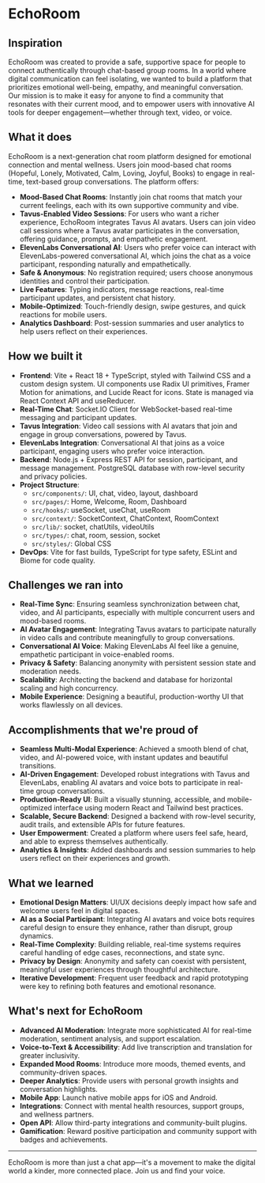 # EchoRoom

## Inspiration
EchoRoom was created to provide a safe, supportive space for people to connect authentically through chat-based group rooms. In a world where digital communication can feel isolating, we wanted to build a platform that prioritizes emotional well-being, empathy, and meaningful conversation. Our mission is to make it easy for anyone to find a community that resonates with their current mood, and to empower users with innovative AI tools for deeper engagement—whether through text, video, or voice.

## What it does
EchoRoom is a next-generation chat room platform designed for emotional connection and mental wellness. Users join mood-based chat rooms (Hopeful, Lonely, Motivated, Calm, Loving, Joyful, Books) to engage in real-time, text-based group conversations. The platform offers:

- **Mood-Based Chat Rooms**: Instantly join chat rooms that match your current feelings, each with its own supportive community and vibe.
- **Tavus-Enabled Video Sessions**: For users who want a richer experience, EchoRoom integrates Tavus AI avatars. Users can join video call sessions where a Tavus avatar participates in the conversation, offering guidance, prompts, and empathetic engagement.
- **ElevenLabs Conversational AI**: Users who prefer voice can interact with ElevenLabs-powered conversational AI, which joins the chat as a voice participant, responding naturally and empathetically.
- **Safe & Anonymous**: No registration required; users choose anonymous identities and control their participation.
- **Live Features**: Typing indicators, message reactions, real-time participant updates, and persistent chat history.
- **Mobile-Optimized**: Touch-friendly design, swipe gestures, and quick reactions for mobile users.
- **Analytics Dashboard**: Post-session summaries and user analytics to help users reflect on their experiences.

## How we built it
- **Frontend**: Vite + React 18 + TypeScript, styled with Tailwind CSS and a custom design system. UI components use Radix UI primitives, Framer Motion for animations, and Lucide React for icons. State is managed via React Context API and useReducer.
- **Real-Time Chat**: Socket.IO Client for WebSocket-based real-time messaging and participant updates.
- **Tavus Integration**: Video call sessions with AI avatars that join and engage in group conversations, powered by Tavus.
- **ElevenLabs Integration**: Conversational AI that joins as a voice participant, engaging users who prefer voice interaction.
- **Backend**: Node.js + Express REST API for session, participant, and message management. PostgreSQL database with row-level security and privacy policies.
- **Project Structure**:
  - `src/components/`: UI, chat, video, layout, dashboard
  - `src/pages/`: Home, Welcome, Room, Dashboard
  - `src/hooks/`: useSocket, useChat, useRoom
  - `src/context/`: SocketContext, ChatContext, RoomContext
  - `src/lib/`: socket, chatUtils, videoUtils
  - `src/types/`: chat, room, session, socket
  - `src/styles/`: Global CSS
- **DevOps**: Vite for fast builds, TypeScript for type safety, ESLint and Biome for code quality.

## Challenges we ran into
- **Real-Time Sync**: Ensuring seamless synchronization between chat, video, and AI participants, especially with multiple concurrent users and mood-based rooms.
- **AI Avatar Engagement**: Integrating Tavus avatars to participate naturally in video calls and contribute meaningfully to group conversations.
- **Conversational AI Voice**: Making ElevenLabs AI feel like a genuine, empathetic participant in voice-enabled rooms.
- **Privacy & Safety**: Balancing anonymity with persistent session state and moderation needs.
- **Scalability**: Architecting the backend and database for horizontal scaling and high concurrency.
- **Mobile Experience**: Designing a beautiful, production-worthy UI that works flawlessly on all devices.

## Accomplishments that we're proud of
- **Seamless Multi-Modal Experience**: Achieved a smooth blend of chat, video, and AI-powered voice, with instant updates and beautiful transitions.
- **AI-Driven Engagement**: Developed robust integrations with Tavus and ElevenLabs, enabling AI avatars and voice bots to participate in real-time group conversations.
- **Production-Ready UI**: Built a visually stunning, accessible, and mobile-optimized interface using modern React and Tailwind best practices.
- **Scalable, Secure Backend**: Designed a backend with row-level security, audit trails, and extensible APIs for future features.
- **User Empowerment**: Created a platform where users feel safe, heard, and able to express themselves authentically.
- **Analytics & Insights**: Added dashboards and session summaries to help users reflect on their experiences and growth.

## What we learned
- **Emotional Design Matters**: UI/UX decisions deeply impact how safe and welcome users feel in digital spaces.
- **AI as a Social Participant**: Integrating AI avatars and voice bots requires careful design to ensure they enhance, rather than disrupt, group dynamics.
- **Real-Time Complexity**: Building reliable, real-time systems requires careful handling of edge cases, reconnections, and state sync.
- **Privacy by Design**: Anonymity and safety can coexist with persistent, meaningful user experiences through thoughtful architecture.
- **Iterative Development**: Frequent user feedback and rapid prototyping were key to refining both features and emotional resonance.

## What's next for EchoRoom
- **Advanced AI Moderation**: Integrate more sophisticated AI for real-time moderation, sentiment analysis, and support escalation.
- **Voice-to-Text & Accessibility**: Add live transcription and translation for greater inclusivity.
- **Expanded Mood Rooms**: Introduce more moods, themed events, and community-driven spaces.
- **Deeper Analytics**: Provide users with personal growth insights and conversation highlights.
- **Mobile App**: Launch native mobile apps for iOS and Android.
- **Integrations**: Connect with mental health resources, support groups, and wellness partners.
- **Open API**: Allow third-party integrations and community-built plugins.
- **Gamification**: Reward positive participation and community support with badges and achievements.

---

EchoRoom is more than just a chat app—it's a movement to make the digital world a kinder, more connected place. Join us and find your voice. 